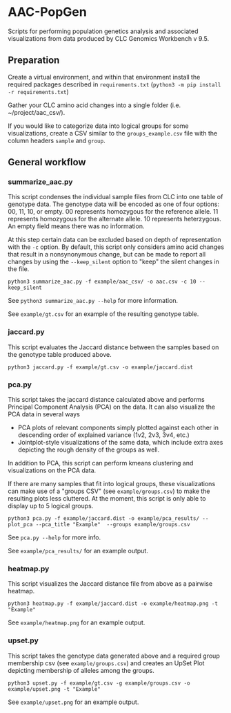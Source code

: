 # AAC-PopGen
Scripts for performing population genetics analysis and associated visualizations from data produced by CLC Genomics Workbench v 9.5.

## Preparation
Create a virtual environment, and within that environment install the required packages described in `requirements.txt` (`python3 -m pip install -r requirements.txt`)

Gather your CLC amino acid changes into a single folder (i.e. \~/project/aac_csv/).

If you would like to categorize data into logical groups for some visualizations, create a CSV similar to the `groups_example.csv` file with the column headers `sample` and `group`.

## General workflow
### summarize_aac.py
This script condenses the individual sample files from CLC into one table of genotype data. The genotype data will be encoded as one of four options: 00, 11, 10, or empty. 00 represents homozygous for the reference allele. 11 represents homozygous for the alternate allele. 10 represents heterzygous. An empty field means there was no information.

At this step certain data can be excluded based on depth of representation with the `-c` option. By default, this script only considers amino acid changes that result in a nonsynonymous change, but can be made to report all changes by using the `--keep_silent` option to "keep" the silent changes in the file.

`python3 summarize_aac.py -f example/aac_csv/ -o aac.csv -c 10 --keep_silent`

See `python3 summarize_aac.py --help` for more information.

See `example/gt.csv` for an example of the resulting genotype table.

### jaccard.py
This script evaluates the Jaccard distance between the samples based on the genotype table produced above.

`python3 jaccard.py -f example/gt.csv -o example/jaccard.dist`

### pca.py
This script takes the jaccard distance calculated above and performs Principal Component Analysis (PCA) on the data. It can also visualize the PCA data in several ways
- PCA plots of relevant components simply plotted against each other in descending order of explained variance (1v2, 2v3, 3v4, etc.)
- Jointplot-style visualizations of the same data, which include extra axes depicting the rough density of the groups as well.

In addition to PCA, this script can perform kmeans clustering and visualizations on the PCA data.

If there are many samples that fit into logical groups, these visualizations can make use of a "groups CSV" (see `example/groups.csv`) to make the resulting plots less cluttered. At the moment, this script is only able to display up to 5 logical groups.

`python3 pca.py -f example/jaccard.dist -o example/pca_results/ --plot_pca --pca_title "Example"  --groups example/groups.csv`

See `pca.py --help` for more info.

See `example/pca_results/` for an example output.

### heatmap.py
This script visualizes the Jaccard distance file from above as a pairwise heatmap.

`python3 heatmap.py -f example/jaccard.dist -o example/heatmap.png -t "Example"`

See `example/heatmap.png` for an example output.

### upset.py
This script takes the genotype data generated above and a required group membership csv (see `example/groups.csv`) and creates an UpSet Plot depicting membership of alleles among the groups.

`python3 upset.py -f example/gt.csv -g example/groups.csv -o example/upset.png -t "Example"`

See `example/upset.png` for an example output.
